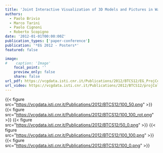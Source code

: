 ```yaml
---
title: 'Joint Interactive Visualization of 3D Models and Pictures in Walkable Scenes'
authors:
  - Paolo Brivio
  - Marco Tarini
  - Paolo Cignoni
  - Roberto Scopigno
date: '2012-01-01T00:00:00Z'
publication_types: ['paper-conference']
publication: '*EG 2012 - Posters*'
featured: false

image:
#    caption: 'Image'
    focal_point: ''
    preview_only: false
    share: false
url_pdf: https://vcgdata.isti.cnr.it/Publications/2012/BTCS12/EG_ProjColor.pdf
url_video: https://vcgdata.isti.cnr.it/Publications/2012/BTCS12/projColor_final.avi
---
```

{{< figure src="https://vcgdata.isti.cnr.it/Publications/2012/BTCS12/100_50.png" >}}
{{< figure src="https://vcgdata.isti.cnr.it/Publications/2012/BTCS12/100_100_rot.png" >}}
{{< figure src="https://vcgdata.isti.cnr.it/Publications/2012/BTCS12/50_0.png" >}}
{{< figure src="https://vcgdata.isti.cnr.it/Publications/2012/BTCS12/100_100.png" >}}
{{< figure src="https://vcgdata.isti.cnr.it/Publications/2012/BTCS12/100_0.png" >}}
